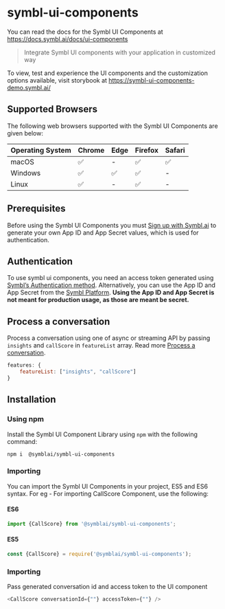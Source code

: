# symbl-ui-components

You can read the docs for the Symbl UI Components at https://docs.symbl.ai/docs/ui-components

>Integrate Symbl UI components with your application in customized way

To view, test and experience the UI components and the customization options available, visit storybook at https://symbl-ui-components-demo.symbl.ai/

## Supported Browsers
The following web browsers supported with the Symbl UI Components are given below:

Operating System | Chrome | Edge | Firefox | Safari |
---------- | ------- | ------- | ------ | ------ |
macOS | ✅ | - | ✅ | ✅ | 
Windows | ✅ | ✅ | ✅ | - |
Linux| ✅ | - | ✅ | - | 

## Prerequisites

Before using the Symbl UI Components you must [Sign up with Symbl.ai](https://platform.symbl.ai) to generate your own App ID and App Secret values, which is used for authentication.

## Authentication

To use symbl ui components, you need an access token generated using [Symbl’s Authentication method](https://docs.symbl.ai/docs/developer-tools/authentication/). Alternatively, you can use the App ID and App Secret from the [Symbl Platform](https://platform.symbl.ai). **Using the App ID and App Secret is not meant for production usage, as those are meant be secret.**

## Process a conversation

Process a conversation using one of async or streaming API by passing `insights` and `callScore` in `featureList` array. Read more [Process a conversation](https://docs.symbl.ai/docs/overview-process-a-conversation).
```js
features: {
    featureList: ["insights", "callScore"]
}
```

## Installation

### Using npm

Install the Symbl UI Component Library using `npm` with the following command:

```shell
npm i  @symblai/symbl-ui-components
```

### Importing

You can import the Symbl UI Components in your project, ES5 and ES6 syntax. For eg - For importing CallScore Component, use the following:

#### ES6
```js
import {CallScore} from '@symblai/symbl-ui-components';
```

#### ES5
```js
const {CallScore} = require('@symblai/symbl-ui-components');
```

### Importing

Pass generated conversation id and access token to the UI component

```js
<CallScore conversationId={""} accessToken={""} />
```

